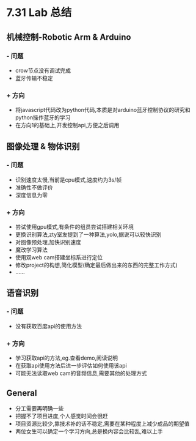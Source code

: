 # 7.31 Lab 总结

## 机械控制-Robotic Arm & Arduino

### - 问题

* crow节点没有调试完成
* 蓝牙传输不稳定

### + 方向

* 将javascript代码改为python代码,本质是对arduino蓝牙控制协议的研究和python操作蓝牙的学习
* 在方向1的基础上,开发控制api,方便之后调用

## 图像处理 & 物体识别

### - 问题

* 识别速度太慢,当前是cpu模式,速度约为3s/帧
* 准确性不做评价
* 深度信息为零

### + 方向

* 尝试使用gpu模式,有条件的组员尝试搭建相关环境
* 更换识别算法,zty室友提到了一种算法,yolo,据说可以较快识别
* 对图像预处理,加快识别速度
* 魔改学习算法
* 使用双web cam搭建坐标系进行定位
* 修改project的构想,简化模型(确定最后做出来的东西的完整工作方式)
* ......

## 语音识别

### - 问题

* 没有获取百度api的使用方法

### + 方向

* 学习获取api的方法,eg.查看demo,阅读说明
* 在获取api使用方法后进一步评估如何使用该api
* 可能无法读取web cam的音频信息,需要其他的处理方式

## General

* 分工需要再明确一些
* 把握不了项目进度,个人感觉时间会很赶
* 项目资源比较少,靠技术补的话不稳定,需要在某种程度上减少成品的期望值
* 两位女生可以确定一个学习方向,总是换内容会比较乱,难以上手
